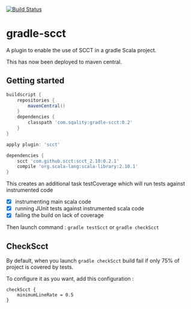 [![Build Status](https://travis-ci.org/sqality/gradle-scct.png?branch=master)](https://travis-ci.org/sqality/gradle-scct)

gradle-scct
===========
A plugin to enable the use of SCCT in a gradle Scala project.

This has now been deployed to maven central.

Getting started
---------------
```groovy
buildscript {
    repositories {
        mavenCentral()
    }
    dependencies {
        classpath 'com.sqality:gradle-scct:0.2'
    }
}

apply plugin: 'scct'

dependencies {
    scct 'com.github.scct:scct_2.10:0.2.1'
    compile 'org.scala-lang:scala-library:2.10.1'
}
```

This creates an additional task testCoverage which will run tests against instrumented code

- [x] instrumenting main scala code
- [x] running JUnit tests against instrumented scala code
- [x] failing the build on lack of coverage

Then launch command :
`gradle testScct` or `gradle checkScct` 


CheckScct
---------

By default, when you launch `gradle checkScct` build fail if only 75% of project is covered by tests.

To configure it as you want, add this configuration :
```
checkScct {
    minimumLineRate = 0.5
}
```
